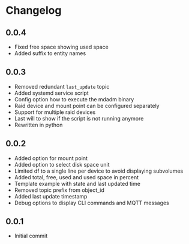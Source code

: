 # Changelog

## 0.0.4

 - Fixed free space showing used space
 - Added suffix to entity names

## 0.0.3

 - Removed redundant `last_update` topic
 - Added systemd service script
 - Config option how to execute the mdadm binary
 - Raid device and mount point can be configured separately
 - Support for multiple raid devices
 - Last will to show if the script is not running anymore
 - Rewritten in python

## 0.0.2

 - Added option for mount point
 - Added option to select disk space unit
 - Limited df to a single line per device to avoid displaying subvolumes
 - Added total, free, used and used space in percent
 - Template example with state and last updated time
 - Removed topic prefix from object_id
 - Added last update timestamp
 - Debug options to display CLI commands and MQTT messages

## 0.0.1

- Initial commit

